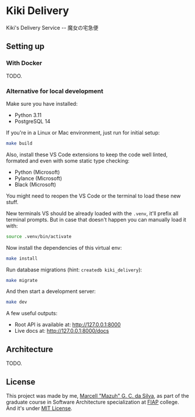 # Kiki Delivery

Kiki's Delivery Service -- 魔女の宅急便

## Setting up

### With Docker

TODO.

### Alternative for local development

Make sure you have installed:

- Python 3.11
- PostgreSQL 14

If you're in a Linux or Mac environment, just run for initial setup:

```sh
make build
```

Also, install these VS Code extensions to keep the code well linted, formated
and even with some static type checking:

- Python (Microsoft)
- Pylance (Microsoft)
- Black (Microsoft)

You might need to reopen the VS Code or the terminal to load these new stuff.

New terminals VS should be already loaded with the `.venv`, it'll
prefix all terminal prompts. But in case that doesn't
happen you can manually load it with:

```sh
source .venv/bin/activate
```

Now install the dependencies of this virtual env:

```sh
make install
```

Run database migrations (hint: `createdb kiki_delivery`):

```sh
make migrate
```

And then start a development server:

```sh
make dev
```

A few useful outputs:

- Root API is available at: http://127.0.0.1:8000
- Live docs at: http://127.0.0.1:8000/docs

## Architecture

TODO.

## License

This project was made by me, [Marcell "Mazuh" G. C. da Silva](https://github.com/mazuh),
as part of the graduate course in Software Architecture specialization
at [FIAP](https://www.fiap.com.br/) college.
And it's under [MIT License](./LICENSE).

